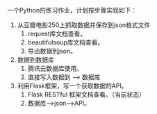 一个Python的练习作业，计划按步骤实现如下：

1. 从豆瓣电影250上抓取数据并保存到json格式文件
   1. request库文档查看。
   2. beautifulsoup库文档查看。
   3. 导出数据到json。
2. 数据到数据库
   1. 腾讯云数据库使用。
   2. 直接写入数据到 --> 数据库
3. 利用Flask框架，写一个获取数据的API。
   1. Flask RESTful 框架文档查看。（当前状态）
   2. 数据库-->json-->API。